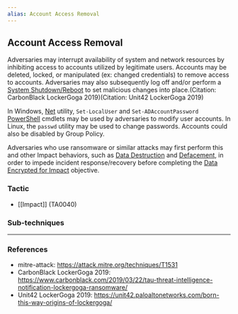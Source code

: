 ```yaml
---
alias: Account Access Removal
---
```


## Account Access Removal

Adversaries may interrupt availability of system and network resources by inhibiting access to accounts utilized by legitimate users. Accounts may be deleted, locked, or manipulated (ex: changed credentials) to remove access to accounts. Adversaries may also subsequently log off and/or perform a [System Shutdown/Reboot](https://attack.mitre.org/techniques/T1529) to set malicious changes into place.(Citation: CarbonBlack LockerGoga 2019)(Citation: Unit42 LockerGoga 2019)

In Windows, [Net](https://attack.mitre.org/software/S0039) utility, <code>Set-LocalUser</code> and <code>Set-ADAccountPassword</code> [PowerShell](https://attack.mitre.org/techniques/T1059/001) cmdlets may be used by adversaries to modify user accounts. In Linux, the <code>passwd</code> utility may be used to change passwords. Accounts could also be disabled by Group Policy. 

Adversaries who use ransomware or similar attacks may first perform this and other Impact behaviors, such as [Data Destruction](https://attack.mitre.org/techniques/T1485) and [Defacement](https://attack.mitre.org/techniques/T1491), in order to impede incident response/recovery before completing the [Data Encrypted for Impact](https://attack.mitre.org/techniques/T1486) objective. 


### Tactic

- [[Impact]] (TA0040)

### Sub-techniques


---
### References

- mitre-attack: https://attack.mitre.org/techniques/T1531
- CarbonBlack LockerGoga 2019: https://www.carbonblack.com/2019/03/22/tau-threat-intelligence-notification-lockergoga-ransomware/
- Unit42 LockerGoga 2019: https://unit42.paloaltonetworks.com/born-this-way-origins-of-lockergoga/
